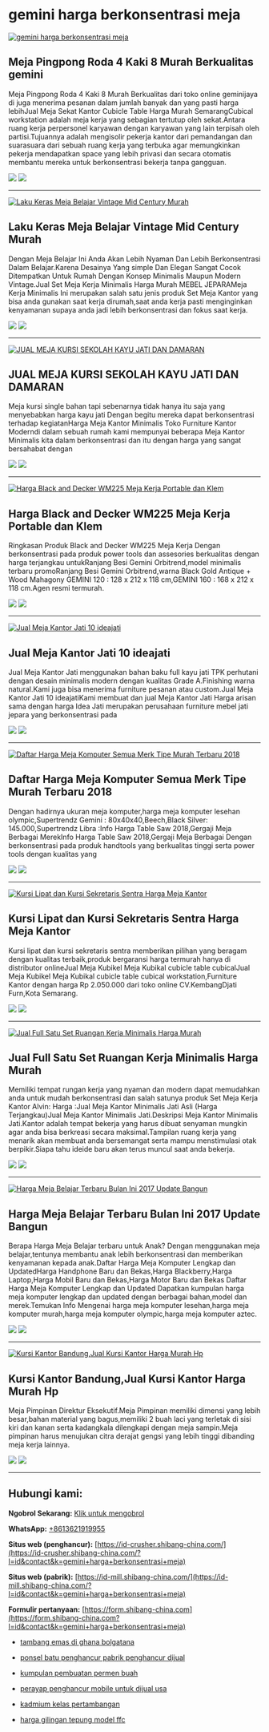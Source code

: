 # gemini harga berkonsentrasi meja

<a href="https://swt.shibang-china.com/?l=id&img&k=gemini+harga+berkonsentrasi+meja" target="_blank">![gemini harga berkonsentrasi meja](http://static.shibang-china.com/all-800x300/1258.jpg)</a>

## Meja Pingpong Roda 4 Kaki 8 Murah Berkualitas gemini
Meja Pingpong Roda 4 Kaki 8 Murah Berkualitas dari toko online geminijaya di juga menerima pesanan dalam jumlah banyak dan yang pasti harga lebihJual Meja Sekat Kantor Cubicle Table Harga Murah SemarangCubical workstation adalah meja kerja yang sebagian tertutup oleh sekat.Antara ruang kerja perpersonel karyawan dengan karyawan yang lain terpisah oleh partisi.Tujuannya adalah mengisolir pekerja kantor dari pemandangan dan suarasuara dari sebuah ruang kerja yang terbuka agar memungkinkan pekerja mendapatkan space yang lebih privasi dan secara otomatis membantu mereka untuk berkonsentrasi bekerja tanpa gangguan.


<a href="https://whatsapp.shibangsoft.com/WhatsApp.php" target="_blank" title="WhatsApp">![](http://static.shibang-china.com/icon/whatsapp.png)</a> <a href="https://swt.shibang-china.com/?l=id&icon&k=gemini+harga+berkonsentrasi+meja" target="_blank">![](http://static.shibang-china.com/icon/chat-id.png)</a>

---

<a href="https://swt.shibang-china.com/?l=id&img&k=gemini+harga+berkonsentrasi+meja" target="_blank">![Laku Keras Meja Belajar Vintage Mid Century Murah](http://static.shibang-china.com/all-800x300/854.jpg)</a>

## Laku Keras Meja Belajar Vintage Mid Century Murah
Dengan Meja Belajar Ini Anda Akan Lebih Nyaman Dan Lebih Berkonsentrasi Dalam Belajar.Karena Desainya Yang simple Dan Elegan Sangat Cocok Ditempatkan Untuk Rumah Dengan Konsep Minimalis Maupun Modern Vintage.Jual Set Meja Kerja Minimalis Harga Murah MEBEL JEPARAMeja Kerja Minimalis Ini merupakan salah satu jenis produk Set Meja Kantor yang bisa anda gunakan saat kerja dirumah,saat anda kerja pasti menginginkan kenyamanan supaya anda jadi lebih berkonsentrasi dan fokus saat kerja.


<a href="https://whatsapp.shibangsoft.com/WhatsApp.php" target="_blank" title="WhatsApp">![](http://static.shibang-china.com/icon/whatsapp.png)</a> <a href="https://swt.shibang-china.com/?l=id&icon&k=gemini+harga+berkonsentrasi+meja" target="_blank">![](http://static.shibang-china.com/icon/chat-id.png)</a>

---

<a href="https://swt.shibang-china.com/?l=id&img&k=gemini+harga+berkonsentrasi+meja" target="_blank">![JUAL MEJA KURSI SEKOLAH KAYU JATI DAN DAMARAN](http://static.shibang-china.com/all-800x300/1429.jpg)</a>

## JUAL MEJA KURSI SEKOLAH KAYU JATI DAN DAMARAN
Meja kursi single bahan tapi sebenarnya tidak hanya itu saja yang menyebabkan harga kayu jati Dengan begitu mereka dapat berkonsentrasi terhadap kegiatanHarga Meja Kantor Minimalis Toko Furniture Kantor Moderndi dalam sebuah rumah kami mempunyai beberapa Meja Kantor Minimalis kita dalam berkonsentrasi dan itu dengan harga yang sangat bersahabat dengan


<a href="https://whatsapp.shibangsoft.com/WhatsApp.php" target="_blank" title="WhatsApp">![](http://static.shibang-china.com/icon/whatsapp.png)</a> <a href="https://swt.shibang-china.com/?l=id&icon&k=gemini+harga+berkonsentrasi+meja" target="_blank">![](http://static.shibang-china.com/icon/chat-id.png)</a>

---

<a href="https://swt.shibang-china.com/?l=id&img&k=gemini+harga+berkonsentrasi+meja" target="_blank">![Harga Black and Decker WM225 Meja Kerja Portable dan Klem](http://static.shibang-china.com/all-800x300/895.jpg)</a>

## Harga Black and Decker WM225 Meja Kerja Portable dan Klem
Ringkasan Produk Black and Decker WM225 Meja Kerja Dengan berkonsentrasi pada produk power tools dan assesories berkualitas dengan harga terjangkau untukRanjang Besi Gemini Orbitrend,model minimalis terbaru promoRanjang Besi Gemini Orbitrend,warna Black Gold Antique + Wood Mahagony GEMINI 120 : 128 x 212 x 118 cm,GEMINI 160 : 168 x 212 x 118 cm.Agen resmi termurah.


<a href="https://whatsapp.shibangsoft.com/WhatsApp.php" target="_blank" title="WhatsApp">![](http://static.shibang-china.com/icon/whatsapp.png)</a> <a href="https://swt.shibang-china.com/?l=id&icon&k=gemini+harga+berkonsentrasi+meja" target="_blank">![](http://static.shibang-china.com/icon/chat-id.png)</a>

---

<a href="https://swt.shibang-china.com/?l=id&img&k=gemini+harga+berkonsentrasi+meja" target="_blank">![Jual Meja Kantor Jati 10 ideajati](http://static.shibang-china.com/all-800x300/1261.jpg)</a>

## Jual Meja Kantor Jati 10 ideajati
Jual Meja Kantor Jati menggunakan bahan baku full kayu jati TPK perhutani dengan desain minimalis modern dengan kualitas Grade A.Finishing warna natural.Kami juga bisa menerima furniture pesanan atau custom.Jual Meja Kantor Jati 10 ideajatiKami membuat dan jual Meja Kantor Jati Harga arisan sama dengan harga Idea Jati merupakan perusahaan furniture mebel jati jepara yang berkonsentrasi pada


<a href="https://whatsapp.shibangsoft.com/WhatsApp.php" target="_blank" title="WhatsApp">![](http://static.shibang-china.com/icon/whatsapp.png)</a> <a href="https://swt.shibang-china.com/?l=id&icon&k=gemini+harga+berkonsentrasi+meja" target="_blank">![](http://static.shibang-china.com/icon/chat-id.png)</a>

---

<a href="https://swt.shibang-china.com/?l=id&img&k=gemini+harga+berkonsentrasi+meja" target="_blank">![Daftar Harga Meja Komputer Semua Merk Tipe Murah Terbaru 2018](http://static.shibang-china.com/all-800x300/1079.jpg)</a>

## Daftar Harga Meja Komputer Semua Merk Tipe Murah Terbaru 2018
Dengan hadirnya ukuran meja komputer,harga meja komputer lesehan olympic,Supertrendz Gemini : 80x40x40,Beech,Black Silver: 145.000,Supertrendz Libra :Info Harga Table Saw 2018,Gergaji Meja Berbagai MerekInfo Harga Table Saw 2018,Gergaji Meja Berbagai Dengan berkonsentrasi pada produk handtools yang berkualitas tinggi serta power tools dengan kualitas yang


<a href="https://whatsapp.shibangsoft.com/WhatsApp.php" target="_blank" title="WhatsApp">![](http://static.shibang-china.com/icon/whatsapp.png)</a> <a href="https://swt.shibang-china.com/?l=id&icon&k=gemini+harga+berkonsentrasi+meja" target="_blank">![](http://static.shibang-china.com/icon/chat-id.png)</a>

---

<a href="https://swt.shibang-china.com/?l=id&img&k=gemini+harga+berkonsentrasi+meja" target="_blank">![Kursi Lipat dan Kursi Sekretaris Sentra Harga Meja Kantor](http://static.shibang-china.com/all-800x300/1153.jpg)</a>

## Kursi Lipat dan Kursi Sekretaris Sentra Harga Meja Kantor
Kursi lipat dan kursi sekretaris sentra memberikan pilihan yang beragam dengan kualitas terbaik,produk bergaransi harga termurah hanya di distributor onlineJual Meja Kubikel Meja Kubikal cubicle table cubicalJual Meja Kubikel Meja Kubikal cubicle table cubical workstation,Furniture Kantor dengan harga Rp 2.050.000 dari toko online CV.KembangDjati Furn,Kota Semarang.


<a href="https://whatsapp.shibangsoft.com/WhatsApp.php" target="_blank" title="WhatsApp">![](http://static.shibang-china.com/icon/whatsapp.png)</a> <a href="https://swt.shibang-china.com/?l=id&icon&k=gemini+harga+berkonsentrasi+meja" target="_blank">![](http://static.shibang-china.com/icon/chat-id.png)</a>

---

<a href="https://swt.shibang-china.com/?l=id&img&k=gemini+harga+berkonsentrasi+meja" target="_blank">![Jual Full Satu Set Ruangan Kerja Minimalis Harga Murah](http://static.shibang-china.com/all-800x300/358.jpg)</a>

## Jual Full Satu Set Ruangan Kerja Minimalis Harga Murah
Memiliki tempat rungan kerja yang nyaman dan modern dapat memudahkan anda untuk mudah berkonsentrasi dan salah satunya produk Set Meja Kerja Kantor Alvin: Harga :Jual Meja Kantor Minimalis Jati Asli (Harga Terjangkau)Jual Meja Kantor Minimalis Jati.Deskripsi Meja Kantor Minimalis Jati.Kantor adalah tempat bekerja yang harus dibuat senyaman mungkin agar anda bisa berkreasi secara maksimal.Tampilan ruang kerja yang menarik akan membuat anda bersemangat serta mampu menstimulasi otak berpikir.Siapa tahu ideide baru akan terus muncul saat anda bekerja.


<a href="https://whatsapp.shibangsoft.com/WhatsApp.php" target="_blank" title="WhatsApp">![](http://static.shibang-china.com/icon/whatsapp.png)</a> <a href="https://swt.shibang-china.com/?l=id&icon&k=gemini+harga+berkonsentrasi+meja" target="_blank">![](http://static.shibang-china.com/icon/chat-id.png)</a>

---

<a href="https://swt.shibang-china.com/?l=id&img&k=gemini+harga+berkonsentrasi+meja" target="_blank">![Harga Meja Belajar Terbaru Bulan Ini 2017 Update Bangun](http://static.shibang-china.com/all-800x300/762.jpg)</a>

## Harga Meja Belajar Terbaru Bulan Ini 2017 Update Bangun
Berapa Harga Meja Belajar terbaru untuk Anak? Dengan menggunakan meja belajar,tentunya membantu anak lebih berkonsentrasi dan memberikan kenyamanan kepada anak.Daftar Harga Meja Komputer Lengkap dan UpdatedHarga Handphone Baru dan Bekas,Harga Blackberry,Harga Laptop,Harga Mobil Baru dan Bekas,Harga Motor Baru dan Bekas Daftar Harga Meja Komputer Lengkap dan Updated Dapatkan kumpulan harga meja komputer lengkap dan updated dengan berbagai bahan,model dan merek.Temukan Info Mengenai harga meja komputer lesehan,harga meja komputer murah,harga meja komputer olympic,harga meja komputer aztec.


<a href="https://whatsapp.shibangsoft.com/WhatsApp.php" target="_blank" title="WhatsApp">![](http://static.shibang-china.com/icon/whatsapp.png)</a> <a href="https://swt.shibang-china.com/?l=id&icon&k=gemini+harga+berkonsentrasi+meja" target="_blank">![](http://static.shibang-china.com/icon/chat-id.png)</a>

---

<a href="https://swt.shibang-china.com/?l=id&img&k=gemini+harga+berkonsentrasi+meja" target="_blank">![Kursi Kantor Bandung,Jual Kursi Kantor Harga Murah Hp](http://static.shibang-china.com/all-800x300/459.jpg)</a>

## Kursi Kantor Bandung,Jual Kursi Kantor Harga Murah Hp
Meja Pimpinan Direktur Eksekutif.Meja Pimpinan memiliki dimensi yang lebih besar,bahan material yang bagus,memiliki 2 buah laci yang terletak di sisi kiri dan kanan serta kadangkala dilengkapi dengan meja sampin.Meja pimpinan harus menujukan citra derajat gengsi yang lebih tinggi dibanding meja kerja lainnya.

<a href="https://whatsapp.shibangsoft.com/WhatsApp.php" target="_blank" title="WhatsApp">![](http://static.shibang-china.com/icon/whatsapp.png)</a> <a href="https://swt.shibang-china.com/?l=id&icon&k=gemini+harga+berkonsentrasi+meja" target="_blank">![](http://static.shibang-china.com/icon/chat-id.png)</a>

---
## Hubungi kami:

**Ngobrol Sekarang:** [Klik untuk mengobrol](https://swt.shibang-china.com?l=id&contact&k=gemini+harga+berkonsentrasi+meja)

**WhatsApp:**  [+8613621919955](https://whatsapp.shibangsoft.com/WhatsApp.php)

**Situs web (penghancur):** [https://id-crusher.shibang-china.com/](https://id-crusher.shibang-china.com/?l=id&contact&k=gemini+harga+berkonsentrasi+meja)

**Situs web (pabrik):** [https://id-mill.shibang-china.com/](https://id-mill.shibang-china.com/?l=id&contact&k=gemini+harga+berkonsentrasi+meja)

**Formulir pertanyaan:** [https://form.shibang-china.com](https://form.shibang-china.com?l=id&contact&k=gemini+harga+berkonsentrasi+meja)

* [tambang emas di ghana bolgatana](../31/tambang%20emas%20di%20ghana%20bolgatana.md)

* [ponsel batu penghancur pabrik penghancur dijual](../33/ponsel%20batu%20penghancur%20pabrik%20penghancur%20dijual.md)

* [kumpulan pembuatan permen buah](../31/kumpulan%20pembuatan%20permen%20buah.md)

* [perayap penghancur mobile untuk dijual usa](../32/perayap%20penghancur%20mobile%20untuk%20dijual%20usa.md)

* [kadmium kelas pertambangan](../33/kadmium%20kelas%20pertambangan.md)

* [harga gilingan tepung model ffc](../31/harga%20gilingan%20tepung%20model%20ffc.md)